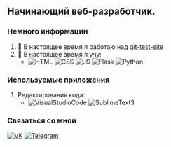 ## Начинающий веб-разработчик.

### Немного информации
1. 🔭 В настоящее время я работаю над [git-test-site](https://github.com/mohovoy/git-test-site)
2. 🌱 В настоящее время я учу:
    - ![HTML](https://img.shields.io/badge/-HTML-090909?style=for-the-badge&logo=html5&logoColor=E34F26) ![CSS](https://img.shields.io/badge/-Css-090909?style=for-the-badge&logo=CSS3&logoColor=1572B6) ![JS](https://img.shields.io/badge/-JS-090909?style=for-the-badge&logo=JavaScript&logoColor=F7DF1E) ![Flask](https://img.shields.io/badge/-Flask-090909?style=for-the-badge&logo=Flask&logoColor=fff) ![Python](https://img.shields.io/badge/-Python-090909?style=for-the-badge&logo=Python&logoColor=3776AB)

### Используемые приложения
1. Редактирования кода:
    - ![VisualStudioCode](https://img.shields.io/badge/-Visual Studio Code-090909?style=for-the-badge&logo=visual-studio-code&logoColor=007ACC) ![SublimeText3](https://img.shields.io/badge/-Sublime Text-090909?style=for-the-badge&logo=sublime-text&logoColor=FF9800)


### Связаться со мной
[![VK](https://img.shields.io/badge/-Вконтакте-090909?style=for-the-badge&logo=VK&logoColor=4680C2)](https://vk.com/nikita.mohovikov) [![Telegram](https://img.shields.io/badge/-Telegram-090909?style=for-the-badge&logo=Telegram&logoColor=2CA5E0)](https://t.me/mohovoy)
